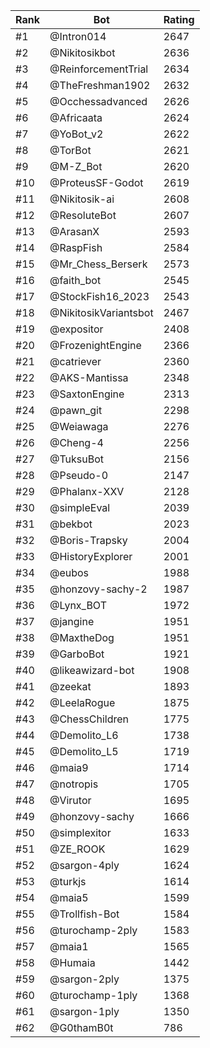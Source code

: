 Rank|Bot|Rating
---|---|---
#1|@Intron014|2647
#2|@Nikitosikbot|2636
#3|@ReinforcementTrial|2634
#4|@TheFreshman1902|2632
#5|@Occhessadvanced|2626
#6|@Africaata|2624
#7|@YoBot_v2|2622
#8|@TorBot|2621
#9|@M-Z_Bot|2620
#10|@ProteusSF-Godot|2619
#11|@Nikitosik-ai|2608
#12|@ResoluteBot|2607
#13|@ArasanX|2593
#14|@RaspFish|2584
#15|@Mr_Chess_Berserk|2573
#16|@faith_bot|2545
#17|@StockFish16_2023|2543
#18|@NikitosikVariantsbot|2467
#19|@expositor|2408
#20|@FrozenightEngine|2366
#21|@catriever|2360
#22|@AKS-Mantissa|2348
#23|@SaxtonEngine|2313
#24|@pawn_git|2298
#25|@Weiawaga|2276
#26|@Cheng-4|2256
#27|@TuksuBot|2156
#28|@Pseudo-0|2147
#29|@Phalanx-XXV|2128
#30|@simpleEval|2039
#31|@bekbot|2023
#32|@Boris-Trapsky|2004
#33|@HistoryExplorer|2001
#34|@eubos|1988
#35|@honzovy-sachy-2|1987
#36|@Lynx_BOT|1972
#37|@jangine|1951
#38|@MaxtheDog|1951
#39|@GarboBot|1921
#40|@likeawizard-bot|1908
#41|@zeekat|1893
#42|@LeelaRogue|1875
#43|@ChessChildren|1775
#44|@Demolito_L6|1738
#45|@Demolito_L5|1719
#46|@maia9|1714
#47|@notropis|1705
#48|@Virutor|1695
#49|@honzovy-sachy|1666
#50|@simplexitor|1633
#51|@ZE_ROOK|1629
#52|@sargon-4ply|1624
#53|@turkjs|1614
#54|@maia5|1599
#55|@Trollfish-Bot|1584
#56|@turochamp-2ply|1583
#57|@maia1|1565
#58|@Humaia|1442
#59|@sargon-2ply|1375
#60|@turochamp-1ply|1368
#61|@sargon-1ply|1350
#62|@G0thamB0t|786
